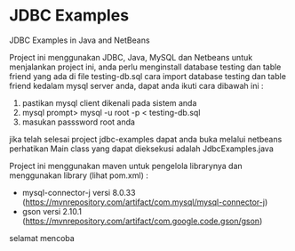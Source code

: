 # JDBC Examples

JDBC Examples in Java and NetBeans

Project ini menggunakan JDBC, Java, MySQL dan Netbeans
untuk menjalankan project ini, anda perlu menginstall database testing dan table friend yang ada di file testing-db.sql
cara import database testing dan table friend kedalam mysql server anda, dapat anda ikuti cara dibawah ini :
1. pastikan mysql client dikenali pada sistem anda
2. mysql prompt> mysql -u root -p < testing-db.sql
3. masukan passsword root anda

jika telah selesai project jdbc-examples dapat anda buka melalui netbeans
perhatikan Main class yang dapat dieksekusi adalah JdbcExamples.java

Project ini menggunakan maven untuk pengelola librarynya dan menggunakan library (lihat pom.xml) :
  - mysql-connector-j versi 8.0.33 (https://mvnrepository.com/artifact/com.mysql/mysql-connector-j)
  - gson versi 2.10.1 (https://mvnrepository.com/artifact/com.google.code.gson/gson)


selamat mencoba
